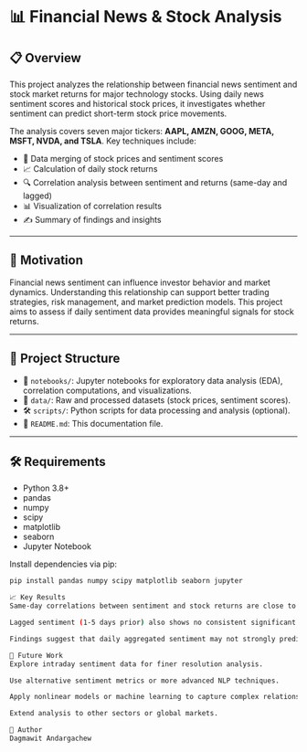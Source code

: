 # 📊 Financial News & Stock Analysis

## 📋 Overview

This project analyzes the relationship between financial news sentiment and stock market returns for major technology stocks. Using daily news sentiment scores and historical stock prices, it investigates whether sentiment can predict short-term stock price movements.

The analysis covers seven major tickers: **AAPL, AMZN, GOOG, META, MSFT, NVDA, and TSLA**. Key techniques include:

- 🔗 Data merging of stock prices and sentiment scores  
- 📈 Calculation of daily stock returns  
- 🔍 Correlation analysis between sentiment and returns (same-day and lagged)  
- 📊 Visualization of correlation results  
- ✍️ Summary of findings and insights  

---

## 🎯 Motivation

Financial news sentiment can influence investor behavior and market dynamics. Understanding this relationship can support better trading strategies, risk management, and market prediction models. This project aims to assess if daily sentiment data provides meaningful signals for stock returns.

---

## 📂 Project Structure

- 📓 `notebooks/`: Jupyter notebooks for exploratory data analysis (EDA), correlation computations, and visualizations.  
- 📁 `data/`: Raw and processed datasets (stock prices, sentiment scores).  
- 🛠️ `scripts/`: Python scripts for data processing and analysis (optional).  
- 📄 `README.md`: This documentation file.  

---

## 🛠️ Requirements

- Python 3.8+  
- pandas  
- numpy  
- scipy  
- matplotlib  
- seaborn  
- Jupyter Notebook  

Install dependencies via pip:

```bash
pip install pandas numpy scipy matplotlib seaborn jupyter

📈 Key Results
Same-day correlations between sentiment and stock returns are close to zero and statistically insignificant for all tickers.

Lagged sentiment (1-5 days prior) also shows no consistent significant correlation.

Findings suggest that daily aggregated sentiment may not strongly predict daily stock returns in this dataset.

🔮 Future Work
Explore intraday sentiment data for finer resolution analysis.

Use alternative sentiment metrics or more advanced NLP techniques.

Apply nonlinear models or machine learning to capture complex relationships.

Extend analysis to other sectors or global markets.

👤 Author
Dagmawit Andargachew
